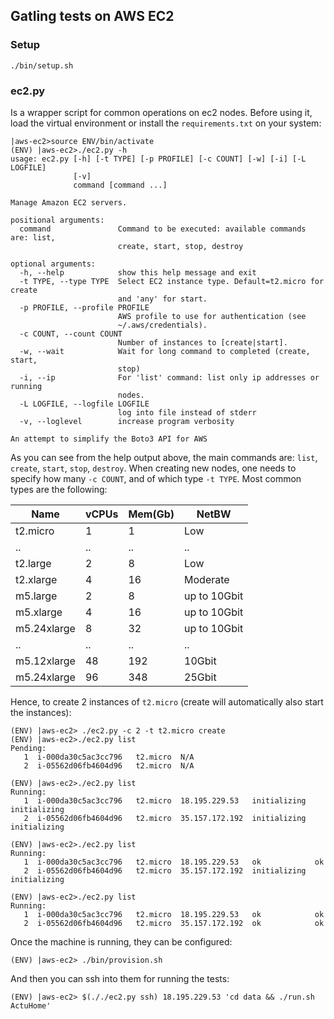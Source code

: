 ## Gatling tests on AWS EC2

### Setup
    ./bin/setup.sh

### ec2.py
Is a wrapper script for common operations on ec2 nodes. Before using it, load the virtual environment or install the `requirements.txt` on your system:

    |aws-ec2>source ENV/bin/activate
    (ENV) |aws-ec2>./ec2.py -h
    usage: ec2.py [-h] [-t TYPE] [-p PROFILE] [-c COUNT] [-w] [-i] [-L LOGFILE]
                  [-v]
                  command [command ...]

    Manage Amazon EC2 servers.

    positional arguments:
      command               Command to be executed: available commands are: list,
                            create, start, stop, destroy

    optional arguments:
      -h, --help            show this help message and exit
      -t TYPE, --type TYPE  Select EC2 instance type. Default=t2.micro for create
                            and 'any' for start.
      -p PROFILE, --profile PROFILE
                            AWS profile to use for authentication (see
                            ~/.aws/credentials).
      -c COUNT, --count COUNT
                            Number of instances to [create|start].
      -w, --wait            Wait for long command to completed (create, start,
                            stop)
      -i, --ip              For 'list' command: list only ip addresses or running
                            nodes.
      -L LOGFILE, --logfile LOGFILE
                            log into file instead of stderr
      -v, --loglevel        increase program verbosity

    An attempt to simplify the Boto3 API for AWS

As you can see from the help output above, the main commands are: `list`, `create`, `start`, `stop`, `destroy`.
When creating new nodes, one needs to specify how many `-c COUNT`, and of which type `-t TYPE`. Most common types are the following:

| Name         | vCPUs   |  Mem(Gb)  |   NetBW        |
| ------------ | ------- | --------- | -------------- |
| t2.micro     |     1   |     1     |   Low          |
| ..           |    ..   |    ..     |   ..           |
| t2.large     |     2   |     8     |   Low          |
| t2.xlarge    |     4   |    16     |   Moderate     |
| m5.large     |     2   |     8     |   up to 10Gbit |
| m5.xlarge    |     4   |    16     |   up to 10Gbit |
| m5.24xlarge  |     8   |    32     |   up to 10Gbit |
| ..           |    ..   |    ..     |   ..           |
| m5.12xlarge  |    48   |   192     |   10Gbit       |
| m5.24xlarge  |    96   |   348     |   25Gbit       |

Hence, to create 2 instances of `t2.micro` (create will automatically also start the instances):

    (ENV) |aws-ec2> ./ec2.py -c 2 -t t2.micro create
    (ENV) |aws-ec2>./ec2.py list
    Pending:
       1  i-000da30c5ac3cc796   t2.micro  N/A
       2  i-05562d06fb4604d96   t2.micro  N/A

    (ENV) |aws-ec2>./ec2.py list
    Running:
       1  i-000da30c5ac3cc796   t2.micro  18.195.229.53   initializing    initializing        
       2  i-05562d06fb4604d96   t2.micro  35.157.172.192  initializing    initializing        

    (ENV) |aws-ec2>./ec2.py list
    Running:
       1  i-000da30c5ac3cc796   t2.micro  18.195.229.53   ok            ok
       2  i-05562d06fb4604d96   t2.micro  35.157.172.192  initializing  initializing        

    (ENV) |aws-ec2>./ec2.py list
    Running:
       1  i-000da30c5ac3cc796   t2.micro  18.195.229.53   ok            ok
       2  i-05562d06fb4604d96   t2.micro  35.157.172.192  ok            ok

Once the machine is running, they can be configured:

    (ENV) |aws-ec2> ./bin/provision.sh

And then you can ssh into them for running the tests:

    (ENV) |aws-ec2> $(././ec2.py ssh) 18.195.229.53 'cd data && ./run.sh ActuHome'

